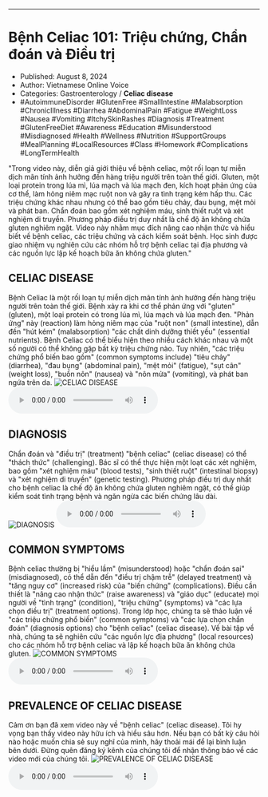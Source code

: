 
---

# Bệnh Celiac 101: Triệu chứng, Chẩn đoán và Điều trị

- Published: August 8, 2024
- Author: Vietnamese Online Voice
- Categories: Gastroenterology / **Celiac disease**
- #AutoimmuneDisorder #GlutenFree #SmallIntestine #Malabsorption #ChronicIllness #Diarrhea #AbdominalPain #Fatigue #WeightLoss #Nausea #Vomiting #ItchySkinRashes #Diagnosis #Treatment #GlutenFreeDiet #Awareness #Education #Misunderstood #Misdiagnosed #Health #Wellness #Nutrition #SupportGroups #MealPlanning #LocalResources #Class #Homework #Complications #LongTermHealth

"Trong video này, diễn giả giới thiệu về bệnh celiac, một rối loạn tự miễn dịch mãn tính ảnh hưởng đến hàng triệu người trên toàn thế giới. Gluten, một loại protein trong lúa mì, lúa mạch và lúa mạch đen, kích hoạt phản ứng của cơ thể, làm hỏng niêm mạc ruột non và gây ra tình trạng kém hấp thu. Các triệu chứng khác nhau nhưng có thể bao gồm tiêu chảy, đau bụng, mệt mỏi và phát ban. Chẩn đoán bao gồm xét nghiệm máu, sinh thiết ruột và xét nghiệm di truyền. Phương pháp điều trị duy nhất là chế độ ăn không chứa gluten nghiêm ngặt. Video này nhằm mục đích nâng cao nhận thức và hiểu biết về bệnh celiac, các triệu chứng và cách kiểm soát bệnh. Học sinh được giao nhiệm vụ nghiên cứu các nhóm hỗ trợ bệnh celiac tại địa phương và các nguồn lực lập kế hoạch bữa ăn không chứa gluten."


## CELIAC DISEASE

Bệnh Celiac là một rối loạn tự miễn dịch mãn tính ảnh hưởng đến hàng triệu người trên toàn thế giới. Bệnh xảy ra khi cơ thể phản ứng với "gluten" (gluten), một loại protein có trong lúa mì, lúa mạch và lúa mạch đen. "Phản ứng" này (reaction) làm hỏng niêm mạc của "ruột non" (small intestine), dẫn đến "hút kém" (malabsorption) "các chất dinh dưỡng thiết yếu" (essential nutrients). Bệnh Celiac có thể biểu hiện theo nhiều cách khác nhau và một số người có thể không gặp bất kỳ triệu chứng nào. Tuy nhiên, "các triệu chứng phổ biến bao gồm" (common symptoms include) "tiêu chảy" (diarrhea), "đau bụng" (abdominal pain), "mệt mỏi" (fatigue), "sụt cân" (weight loss), "buồn nôn" (nausea) và "nôn mửa" (vomiting), và phát ban ngứa trên da.
![CELIAC DISEASE](https://http-archiver-apis-production-80.schnworks.com/storage/images/transitions/2024-08-08/transition-20066904791-Montserrat-Medium-7B1FA2.jpg)
<audio controls>
    <source src="https://http-archiver-apis-production-80.schnworks.com/storage/storage/audio/file-14104693888.mp3" type="audio/mpeg">
</audio>



## DIAGNOSIS

Chẩn đoán và "điều trị" (treatment) "bệnh celiac" (celiac disease) có thể "thách thức" (challenging). Bác sĩ có thể thực hiện một loạt các xét nghiệm, bao gồm "xét nghiệm máu" (blood tests), "sinh thiết ruột" (intestinal biopsy) và "xét nghiệm di truyền" (genetic testing). Phương pháp điều trị duy nhất cho bệnh celiac là chế độ ăn không chứa gluten nghiêm ngặt, có thể giúp kiểm soát tình trạng bệnh và ngăn ngừa các biến chứng lâu dài.
![DIAGNOSIS](https://http-archiver-apis-production-80.schnworks.com/storage/images/transitions/2024-08-08/transition--14297472726-Montserrat-Black-303F9F.jpg)
<audio controls>
    <source src="https://http-archiver-apis-production-80.schnworks.com/storage/storage/audio/file-3578786506.mp3" type="audio/mpeg">
</audio>



## COMMON SYMPTOMS

Bệnh celiac thường bị "hiểu lầm" (misunderstood) hoặc "chẩn đoán sai" (misdiagnosed), có thể dẫn đến "điều trị chậm trễ" (delayed treatment) và "tăng nguy cơ" (increased risk) của "biến chứng" (complications). Điều cần thiết là "nâng cao nhận thức" (raise awareness) và "giáo dục" (educate) mọi người về "tình trạng" (condition), "triệu chứng" (symptoms) và "các lựa chọn điều trị" (treatment options). Trong lớp học, chúng ta sẽ thảo luận về "các triệu chứng phổ biến" (common symptoms) và "các lựa chọn chẩn đoán" (diagnosis options) cho "bệnh celiac" (celiac disease). Về bài tập về nhà, chúng ta sẽ nghiên cứu "các nguồn lực địa phương" (local resources) cho các nhóm hỗ trợ bệnh celiac và lập kế hoạch bữa ăn không chứa gluten.
![COMMON SYMPTOMS](https://http-archiver-apis-production-80.schnworks.com/storage/images/transitions/2024-08-08/transition-29355445497-Montserrat-ExtraBold-4A148C.jpg)
<audio controls>
    <source src="https://http-archiver-apis-production-80.schnworks.com/storage/storage/audio/file-23781532279.mp3" type="audio/mpeg">
</audio>



## PREVALENCE OF CELIAC DISEASE

Cảm ơn bạn đã xem video này về "bệnh celiac" (celiac disease). Tôi hy vọng bạn thấy video này hữu ích và hiểu sâu hơn. Nếu bạn có bất kỳ câu hỏi nào hoặc muốn chia sẻ suy nghĩ của mình, hãy thoải mái để lại bình luận bên dưới. Đừng quên đăng ký kênh của chúng tôi để nhận thông báo về các video mới của chúng tôi.
![PREVALENCE OF CELIAC DISEASE](https://http-archiver-apis-production-80.schnworks.com/storage/images/transitions/2024-08-08/transition-4063672684-Montserrat-Medium-303F9F.jpg)
<audio controls>
    <source src="https://http-archiver-apis-production-80.schnworks.com/storage/storage/audio/file-2868302673.mp3" type="audio/mpeg">
</audio>

